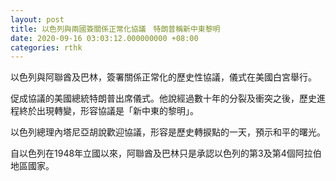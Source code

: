 ```yaml
---
layout: post
title: 以色列與兩國簽關係正常化協議　特朗普稱新中東黎明　
date: 2020-09-16 03:03:12.000000000 +08:00
categories: rthk
---
```


以色列與阿聯酋及巴林，簽署關係正常化的歷史性協議，儀式在美國白宮舉行。

促成協議的美國總統特朗普出席儀式。他說經過數十年的分裂及衝突之後，歷史進程終於出現轉變，形容協議是「新中東的黎明」。

以色列總理內塔尼亞胡說歡迎協議，形容是歷史轉捩點的一天，預示和平的曙光。

自以色列在1948年立國以來，阿聯酋及巴林只是承認以色列的第3及第4個阿拉伯地區國家。
